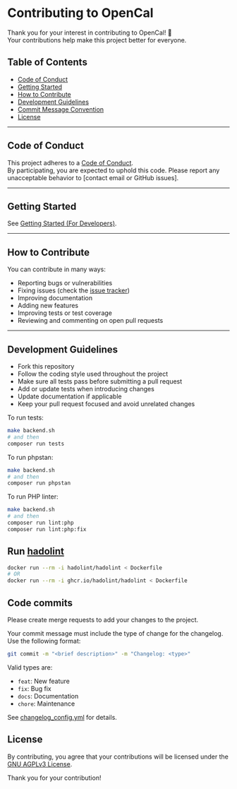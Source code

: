 # Contributing to OpenCal

Thank you for your interest in contributing to OpenCal! 🎉  
Your contributions help make this project better for everyone.

## Table of Contents

- [Code of Conduct](#code-of-conduct)
- [Getting Started](#getting-started)
- [How to Contribute](#how-to-contribute)
- [Development Guidelines](#development-guidelines)
- [Commit Message Convention](#commit-message-convention)
- [License](#license)

---

## Code of Conduct

This project adheres to a [Code of Conduct](https://www.contributor-covenant.org/version/2/1/code_of_conduct/).  
By participating, you are expected to uphold this code. Please report any unacceptable behavior
to [contact email or GitHub issues].

---

## Getting Started

See [Getting Started (For Developers)](docs/dev_setup.md).

---

## How to Contribute

You can contribute in many ways:

- Reporting bugs or vulnerabilities
- Fixing issues (check the [issue tracker](https://github.com/var-lab-it/opencal/issues))
- Improving documentation
- Adding new features
- Improving tests or test coverage
- Reviewing and commenting on open pull requests

---

## Development Guidelines

- Fork this repository
- Follow the coding style used throughout the project
- Make sure all tests pass before submitting a pull request
- Add or update tests when introducing changes
- Update documentation if applicable
- Keep your pull request focused and avoid unrelated changes

To run tests:

```bash
make backend.sh
# and then
composer run tests
```

To run phpstan:

```bash
make backend.sh
# and then
composer run phpstan
```

To run PHP linter:

```bash
make backend.sh
# and then
composer run lint:php
composer run lint:php:fix
```

## Run [hadolint](https://github.com/hadolint/hadolint)

```bash
docker run --rm -i hadolint/hadolint < Dockerfile
# OR
docker run --rm -i ghcr.io/hadolint/hadolint < Dockerfile
```

## Code commits

Please create merge requests to add your changes to the project.

Your commit message must include the type of change for the changelog. Use the following format:

```bash
git commit -m "<brief description>" -m "Changelog: <type>"
```

Valid types are:

- `feat`: New feature
- `fix`: Bug fix
- `docs`: Documentation
- `chore`: Maintenance

See [changelog_config.yml](.gitlab/changelog_config.yml) for details.

## License

By contributing, you agree that your contributions will be licensed under the [GNU AGPLv3 License](./LICENSE).

Thank you for your contribution!
